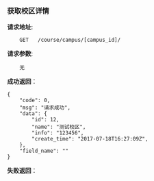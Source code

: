 ### 获取校区详情


**请求地址**:
```
    GET   /course/campus/[campus_id]/
```

**请求参数**:
```
    无
```

**成功返回**：
```
{
    "code": 0,
    "msg": "请求成功",
    "data": {
        "id": 12,
        "name": "测试校区",
        "info": "123456",
        "create_time": "2017-07-18T16:27:09Z",
    },
    "field_name": ""
}
```

**失败返回**：
```

```